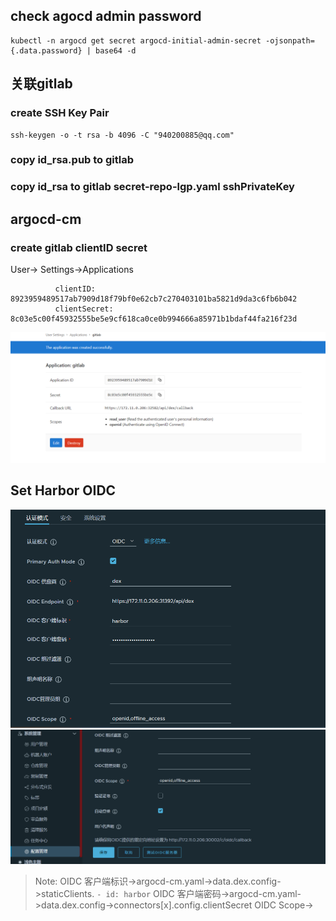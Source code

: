 ## check agocd admin password
```
kubectl -n argocd get secret argocd-initial-admin-secret -ojsonpath={.data.password} | base64 -d
```
## 关联gitlab

### create SSH Key Pair
```
ssh-keygen -o -t rsa -b 4096 -C "940200885@qq.com"
```
### copy id_rsa.pub to gitlab

### copy id_rsa to gitlab secret-repo-lgp.yaml sshPrivateKey

## argocd-cm 
### create gitlab clientID secret
User-> Settings->Applications
```
          clientID: 8923959489517ab7909d18f79bf0e62cb7c270403101ba5821d9da3c6fb6b042
          clientSecret: 8c03e5c00f45932555be5e9cf618ca0ce0b994666a85971b1bdaf44fa216f23d
```
![Alt text](image.png)


## Set Harbor OIDC 
![Alt text](image-1.png)
![Alt text](image-2.png)
>Note: OIDC 客户端标识->argocd-cm.yaml->data.dex.config->staticClients. `- id: harbor`
>OIDC 客户端密码->argocd-cm.yaml->data.dex.config->connectors[x].config.clientSecret
>OIDC Scope->
